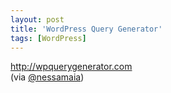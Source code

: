 ```yaml
---
layout: post
title: 'WordPress Query Generator'
tags: [WordPress]
---
```


<http://wpquerygenerator.com><br>
(via [@nessamaia](https//twitter.com/nessamaia/status/339028187747074048))
